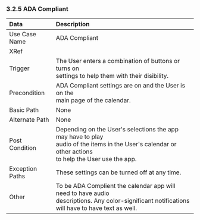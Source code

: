 ### 3.2.5 ADA Compliant

| Data          | Description |
|:--------------|:-----------------|
|Use Case Name  | ADA Compliant|
|XRef           ||
|Trigger	| The User enters a combination of buttons or turns on</br>settings to help them with their disibility.|
|Precondition 	| ADA Compliant settings are on and the User is on the</br> main page of the calendar.|
|Basic Path	| None|
|Alternate Path | None|
|Post Condition	| Depending on the User's selections the app may have to play</br> audio of the items in the User's calendar or        other actions</br> to help the User use the app.|
|Exception Paths|These settings can be turned off at any time.|
|Other		| To be ADA Complient the calendar app will need to have audio</br>descriptions. Any color-significant notifications will have to have text as well.|
